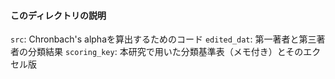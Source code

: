 #### このディレクトリの説明
`src`: Chronbach's alphaを算出するためのコード
`edited_dat`: 第一著者と第三著者の分類結果
`scoring_key`: 本研究で用いた分類基準表（メモ付き）とそのエクセル版

